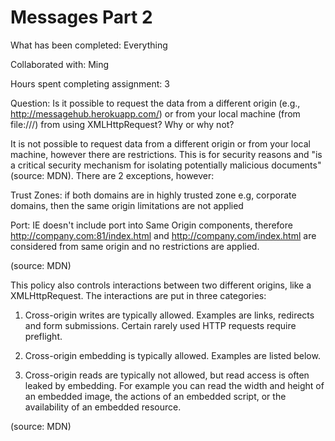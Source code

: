 # Messages Part 2

What has been completed: Everything

Collaborated with: Ming

Hours spent completing assignment: 3


Question: Is it possible to request the data from a different origin (e.g., http://messagehub.herokuapp.com/) or from your local machine (from file:///) from using XMLHttpRequest? Why or why not?

It is not possible to request data from a different origin or from your local machine, however there are restrictions. This is for security reasons and "is a critical security mechanism for isolating potentially malicious documents" (source: MDN). There are 2 exceptions, however:

Trust Zones: if both domains are in highly trusted zone e.g, corporate domains, then the same origin limitations are not applied

Port: IE doesn't include port into Same Origin components, therefore http://company.com:81/index.html and http://company.com/index.html are considered from same origin and no restrictions are applied.

(source: MDN)

This policy also controls interactions between two different origins, like a XMLHttpRequest. The interactions are put in three categories:

1) Cross-origin writes are typically allowed. Examples are links, redirects and form submissions. Certain rarely used HTTP requests require preflight.

2) Cross-origin embedding is typically allowed. Examples are listed below.

3) Cross-origin reads are typically not allowed, but read access is often leaked by embedding. For example you can read the width and height of an embedded image, the actions of an embedded script, or the availability of an embedded resource.

(source: MDN)